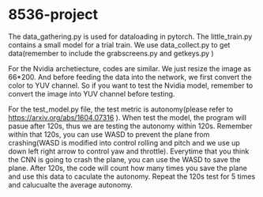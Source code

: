 # 8536-project
The data_gathering.py is used for dataloading in pytorch. The little_train.py contains a small model for a trial train. We use data_collect.py to get data(remember to include the grabscreens.py and getkeys.py )

For the Nvidia archetiecture, codes are similar. We just resize the image as 66*200. And before feeding the data into the network, we first convert the color to YUV channel. So if you want to test the Nvidia model, remember to convert the image into YUV channel before testing. 

For the test_model.py file, the test metric is autonomy(please refer to https://arxiv.org/abs/1604.07316 ). When test the model, the program will pasue after 120s, thus we are testing the autonomy within 120s. Remember within that 120s, you can use WASD to prevent the plane from crashing(WASD is modified into control rolling and pitch and we use up down left right arrow to control yaw and throttle). Everytime that you think the CNN is going to crash the plane, you can use the WASD to save the plane. After 120s, the code will count how many times you save the plane and use this data to caculate the autonomy. Repeat the 120s test for 5 times and calucualte  the average autonomy.

